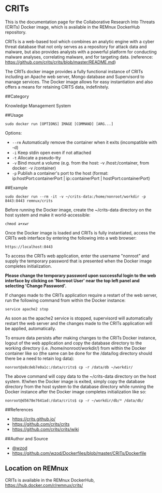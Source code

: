 # CRITs

This is the documentation page for the Collaborative Research Into Threats (CRITs) Docker image, which is available in the REMnux DockerHub repository.

CRITs is a web-based tool which combines an analytic engine with a cyber threat database that not only serves as a repository for attack data and malware, but also provides analysts with a powerful platform for conducting malware analyses, correlating malware, and for targeting data. (reference: https://github.com/crits/crits/blob/master/README.md)

The CRITs docker image provides a fully functional instance of CRITs including an Apache web server, Mongo database and Supervisord to manage services. The Docker image allows for easy instantiation and also offers a means for retaining CRITS data, indefinitely.

##Category

Knowledge Management System

##Usage

    sudo docker run [OPTIONS] IMAGE [COMMAND] [ARG...]

Options:
   * `--rm`        Automatically remove the container when it exits (incompatible with -d)
   * `-i`          Keep stdin open even if not attached
   * `-t`          Allocate a pseudo-tty
   * `-v`          Bind mount a volume (e.g. from the host: -v /host:/container, from docker: -v /container)
   * `-p`          Publish a container's port to the host (format: ip:hostPort:containerPort | ip::containerPort | hostPort:containerPort)

##Example

    sudo docker run --rm -it -v ~/crits-data:/home/nonroot/workdir -p 8443:8443 remnux/crits

Before running the Docker image, create the ~/crits-data directory on the host system and make it world-accessible:

    chmod a+xwr

Once the Docker image is loaded and CRITs is fully instantiated, access the CRITs web interface by entering the following into a web browser:

    https://localhost:8443

To access the CRITs web application, enter the username "nonroot" and supply the temporary password that is presented when the Docker image completes initialization.

__Please change the temporary password upon successful login to the web interface by clicking on 'Nonroot User' near the top left panel and selecting 'Change Password'.__

If changes made to the CRITs application require a restart of the web server, run the following command from within the Docker instance:

    service apache2 stop

As soon as the apache2 service is stopped, supervisord will automatically restart the web server and the changes made to the CRITs application will be applied, automatically.

To ensure data persists after making changes to the CRITs Docker instance, logout of the web application and copy the database directory to the working directory (i.e. /home/nonroot/workdir/) from within the Docker container like so (the same can be done for the /data/log directory should there be a need to retain log data):

    nonroot@a8cdeb7e0a1c:/data/crits$ cp -r /data/db ~/workdir/

The above command will copy data to the ~/crits-data directory on the host system. If/when the Docker image is exited, simply copy the database directory from the host system to the database directory while running the Docker instance after the Docker image completes initialization like so:

    nonroot@d5678e7641ad:/data/crits$ cp -r ~/workdir/db/* /data/db/

##References

* https://crits.github.io/
* https://github.com/crits/crits
* https://github.com/crits/crits/wiki

##Author and Source

* [@wzod](https://twitter.com/wzod)
* https://github.com/wzod/Dockerfiles/blob/master/CRITs/Dockerfile

## Location on REMnux

CRITs is available in the REMnux DockerHub, https://hub.docker.com/r/remnux/crits/
